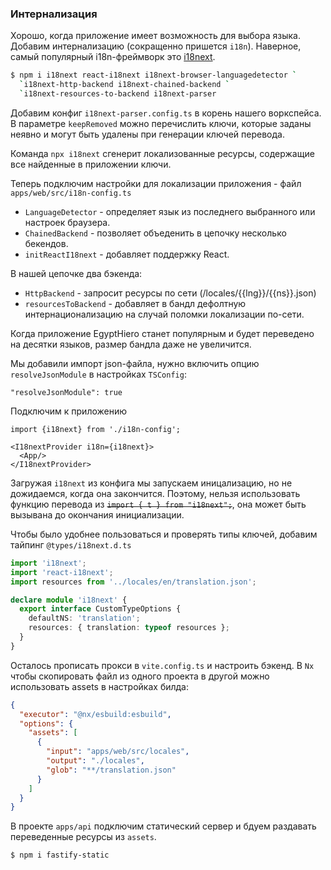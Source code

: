 ### Интернализация

Хорошо, когда приложение имеет возможность для выбора языка. Добавим интернализацию (сокращенно пришется `i18n`).
Наверное, самый популярный i18n-фреймворк это [i18next](https://www.i18next.com/).

```bash
$ npm i i18next react-i18next i18next-browser-languagedetector `
  `i18next-http-backend i18next-chained-backend `
  `i18next-resources-to-backend i18next-parser
```

Добавим конфиг `i18next-parser.config.ts` в корень нашего воркспейса.
В параметре `keepRemoved` можно перечислить ключи, которые заданы неявно и могут быть удалены при генерации ключей
перевода.

Команда `npx i18next` сгенерит локализованные ресурсы, содержащие все найденные в приложении ключи.

Теперь подключим настройки для локализации приложения - файл `apps/web/src/i18n-config.ts`

- `LanguageDetector` - определяет язык из последнего выбранного или настроек браузера.
- `ChainedBackend` - позволяет объеденить в цепочку несколько бекендов.
- `initReactI18next` - добавляет поддержку React.

В нашей цепочке два бэкенда:

- `HttpBackend` - запросит ресурсы по сети (/locales/{{lng}}/{{ns}}.json)
- `resourcesToBackend` - добавляет в бандл дефолтную интернационализацию на случай поломки локализации по-сети.

Когда приложение EgyptHiero станет популярным и будет переведено на десятки языков, размер бандла даже не увеличится.

Мы добавили импорт json-файла, нужно включить опцию `resolveJsonModule` в настройках `TSConfig`:

```
"resolveJsonModule": true
```

Подключим к приложению

```tsx
import {i18next} from './i18n-config';

<I18nextProvider i18n={i18next}>
  <App/>
</I18nextProvider>
```

Загружая `i18next` из конфига мы запускаем иницализацию, но не дожидаемся, когда она закончится.
Поэтому, нельзя использовать функцию перевода из ~~`import { t } from "i18next";`~~, она может быть вызывана до
окончания инициализации.

Чтобы было удобнее пользоваться и проверять типы ключей, добавим тайпинг `@types/i18next.d.ts`

```typescript
import 'i18next';
import 'react-i18next';
import resources from '../locales/en/translation.json';

declare module 'i18next' {
  export interface CustomTypeOptions {
    defaultNS: 'translation';
    resources: { translation: typeof resources };
  }
}
```

Осталось прописать прокси в `vite.config.ts` и настроить бэкенд. В `Nx` чтобы скопировать файл из одного проекта в
другой можно использовать assets в настройках билда:

```json
{
  "executor": "@nx/esbuild:esbuild",
  "options": {
    "assets": [
      {
        "input": "apps/web/src/locales",
        "output": "./locales",
        "glob": "**/translation.json"
      }
    ]
  }
}
```

В проекте `apps/api` подключим статический сервер и бдуем раздавать переведенные ресурсы из `assets`.

```bash
$ npm i fastify-static
```


